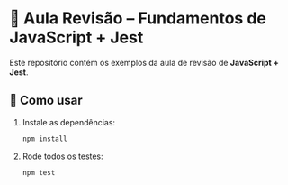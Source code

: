# 📘 Aula Revisão – Fundamentos de JavaScript + Jest

Este repositório contém os exemplos da aula de revisão de **JavaScript + Jest**.

## 🚀 Como usar

1. Instale as dependências:
   ```bash
   npm install
   ```

2. Rode todos os testes:
   ```bash
   npm test
   ```
